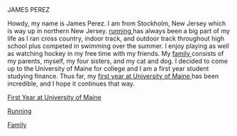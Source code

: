 <HTML>
<HEAD> JAMES PEREZ </HEAD>
<TITLE> ABOUT ME </TITLE>

<P> Howdy, my name is James Perez. I am from Stockholm, New Jersey which is way up in northern New Jersey.  <A HREF="running.html"> running </A> has always been a big part of my life as I ran cross country, indoor track, and outdoor track throughout high school plus competed in swimming over the summer.  I enjoy playing as well as watching hockey in my free time with my friends.  My <A HREF="family.html"> family </A> consists of my parents, myself, my four sisters, and my cat and dog. I decided to come up to the University of Maine for college and I am a first year student studying finance.  Thus far, my <A HREF="firstyearatumaine.html"> first year at University of Maine </A> has been incredible, and I hope it continues that way. </P>


  <A HREF="firstyearatumaine.html"> First Year at University of Maine </A>
  
  <A HREF="running.html"> Running </A>
  
  <A HREF="family.html"> Family </A>
